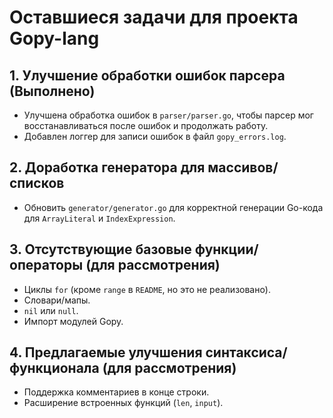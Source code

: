# Оставшиеся задачи для проекта Gopy-lang

## 1. Улучшение обработки ошибок парсера (Выполнено)
*   Улучшена обработка ошибок в `parser/parser.go`, чтобы парсер мог восстанавливаться после ошибок и продолжать работу.
*   Добавлен логгер для записи ошибок в файл `gopy_errors.log`.

## 2. Доработка генератора для массивов/списков
*   Обновить `generator/generator.go` для корректной генерации Go-кода для `ArrayLiteral` и `IndexExpression`.

## 3. Отсутствующие базовые функции/операторы (для рассмотрения)
*   Циклы `for` (кроме `range` в `README`, но это не реализовано).
*   Словари/мапы.
*   `nil` или `null`.
*   Импорт модулей Gopy.

## 4. Предлагаемые улучшения синтаксиса/функционала (для рассмотрения)
*   Поддержка комментариев в конце строки.
*   Расширение встроенных функций (`len`, `input`).
